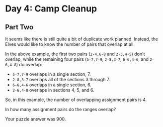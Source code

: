 # Day 4: Camp Cleanup

## Part Two

It seems like there is still quite a bit of duplicate work planned. Instead, the Elves would like to know the number of pairs that overlap at all.

In the above example, the first two pairs (`2-4,6-8` and `2-3,4-5`) don't overlap, while the remaining four pairs (`5-7,7-9`, `2-8,3-7`, `6-6,4-6`, and `2-6,4-8`) do overlap:

- `5-7,7-9` overlaps in a single section, 7.
- `2-8,3-7` overlaps all of the sections 3 through 7.
- `6-6,4-6` overlaps in a single section, 6.
- `2-6,4-8` overlaps in sections 4, 5, and 6.

So, in this example, the number of overlapping assignment pairs is 4.

In how many assignment pairs do the ranges overlap?

Your puzzle answer was 900.